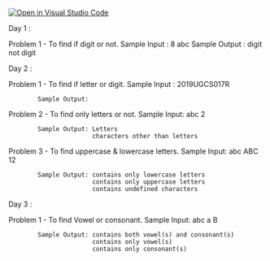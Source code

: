 [![Open in Visual Studio Code](https://classroom.github.com/assets/open-in-vscode-f059dc9a6f8d3a56e377f745f24479a46679e63a5d9fe6f495e02850cd0d8118.svg)](https://classroom.github.com/online_ide?assignment_repo_id=5577798&assignment_repo_type=AssignmentRepo)

Day 1 :

Problem 1 - To find if digit or not.
            Sample Input : 8
                           abc
            Sample Output : digit
                            not digit
                            
Day 2 :

Problem 1 - To find if letter or digit.
            Sample Input : 2019UGCS017R 
            
            Sample Output: 
            
Problem 2 - To find only letters or not.
            Sample Input: abc
                          2
            
            Sample Output: Letters
                           characters other than letters
                           
Problem 3 - To find uppercase & lowercase letters.
            Sample Input: abc
                          ABC
                          12
            
            Sample Output: contains only lowercase letters
                           contains only uppercase letters
                           contains undefined characters
                           
Day 3 :

Problem 1 - To find Vowel or consonant.
            Sample Input: abc
                          a
                          B
            
            Sample Output: contains both vowel(s) and consonant(s)
                           contains only vowel(s)
                           contains only consonant(s)
